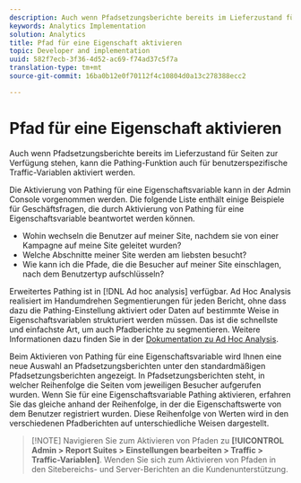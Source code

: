 ```yaml
---
description: Auch wenn Pfadsetzungsberichte bereits im Lieferzustand für Seiten zur Verfügung stehen, kann die Pathing-Funktion auch für benutzerspezifische Traffic-Variablen aktiviert werden.
keywords: Analytics Implementation
solution: Analytics
title: Pfad für eine Eigenschaft aktivieren
topic: Developer and implementation
uuid: 582f7ecb-3f36-4d52-ac69-f74ad37c5f7a
translation-type: tm+mt
source-git-commit: 16ba0b12e0f70112f4c10804d0a13c278388ecc2

---
```



# Pfad für eine Eigenschaft aktivieren

Auch wenn Pfadsetzungsberichte bereits im Lieferzustand für Seiten zur Verfügung stehen, kann die Pathing-Funktion auch für benutzerspezifische Traffic-Variablen aktiviert werden.

Die Aktivierung von Pathing für eine Eigenschaftsvariable kann in der Admin Console vorgenommen werden. Die folgende Liste enthält einige Beispiele für Geschäftsfragen, die durch Aktivierung von Pathing für eine Eigenschaftsvariable beantwortet werden können.

* Wohin wechseln die Benutzer auf meiner Site, nachdem sie von einer Kampagne auf meine Site geleitet wurden?
* Welche Abschnitte meiner Site werden am liebsten besucht?
* Wie kann ich die Pfade, die die Besucher auf meiner Site einschlagen, nach dem Benutzertyp aufschlüsseln?

Erweitertes Pathing ist in [!DNL Ad hoc analysis] verfügbar. Ad Hoc Analysis realisiert im Handumdrehen Segmentierungen für jeden Bericht, ohne dass dazu die Pathing-Einstellung aktiviert oder Daten auf bestimmte Weise in Eigenschaftsvariablen strukturiert werden müssen. Das ist die schnellste und einfachste Art, um auch Pfadberichte zu segmentieren. Weitere Informationen dazu finden Sie in der [Dokumentation zu Ad Hoc Analysis](https://marketing.adobe.com/resources/help/en_US/dsc/).

Beim Aktivieren von Pathing für eine Eigenschaftsvariable wird Ihnen eine neue Auswahl an Pfadsetzungsberichten unter den standardmäßigen Pfadsetzungsberichten angezeigt. In Pfadsetzungsberichten steht, in welcher Reihenfolge die Seiten vom jeweiligen Besucher aufgerufen wurden. Wenn Sie für eine Eigenschaftsvariable Pathing aktivieren, erfahren Sie das gleiche anhand der Reihenfolge, in der die Eigenschaftswerte von dem Benutzer registriert wurden. Diese Reihenfolge von Werten wird in den verschiedenen Pfadberichten auf unterschiedliche Weisen dargestellt.

> [!NOTE] Navigieren Sie zum Aktivieren von Pfaden zu **[!UICONTROL Admin &gt; Report Suites &gt; Einstellungen bearbeiten &gt; Traffic &gt; Traffic-Variablen]**. Wenden Sie sich zum Aktivieren von Pfaden in den Sitebereichs- und Server-Berichten an die Kundenunterstützung.

